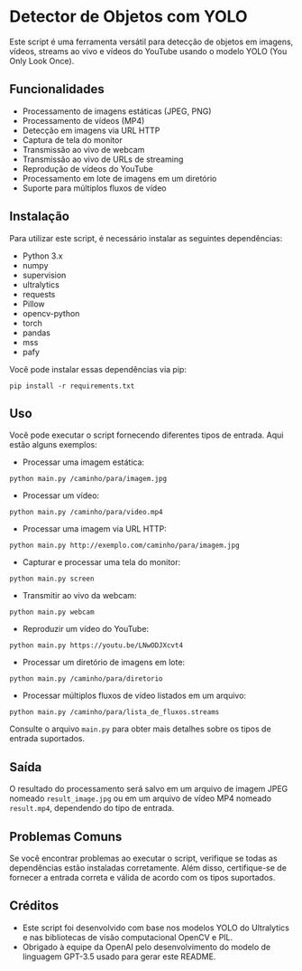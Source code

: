 
# Detector de Objetos com YOLO

Este script é uma ferramenta versátil para detecção de objetos em imagens, vídeos, streams ao vivo e vídeos do YouTube usando o modelo YOLO (You Only Look Once).

## Funcionalidades

- Processamento de imagens estáticas (JPEG, PNG)
- Processamento de vídeos (MP4)
- Detecção em imagens via URL HTTP
- Captura de tela do monitor
- Transmissão ao vivo de webcam
- Transmissão ao vivo de URLs de streaming
- Reprodução de vídeos do YouTube
- Processamento em lote de imagens em um diretório
- Suporte para múltiplos fluxos de vídeo

## Instalação

Para utilizar este script, é necessário instalar as seguintes dependências:

- Python 3.x
- numpy
- supervision
- ultralytics
- requests
- Pillow
- opencv-python
- torch
- pandas
- mss
- pafy

Você pode instalar essas dependências via pip:

```
pip install -r requirements.txt
```

## Uso

Você pode executar o script fornecendo diferentes tipos de entrada. Aqui estão alguns exemplos:

- Processar uma imagem estática:

```
python main.py /caminho/para/imagem.jpg
```

- Processar um vídeo:

```
python main.py /caminho/para/video.mp4
```

- Processar uma imagem via URL HTTP:

```
python main.py http://exemplo.com/caminho/para/imagem.jpg
```

- Capturar e processar uma tela do monitor:

```
python main.py screen
```

- Transmitir ao vivo da webcam:

```
python main.py webcam
```

- Reproduzir um vídeo do YouTube:

```
python main.py https://youtu.be/LNwODJXcvt4
```

- Processar um diretório de imagens em lote:

```
python main.py /caminho/para/diretorio
```

- Processar múltiplos fluxos de vídeo listados em um arquivo:

```
python main.py /caminho/para/lista_de_fluxos.streams
```

Consulte o arquivo `main.py` para obter mais detalhes sobre os tipos de entrada suportados.

## Saída

O resultado do processamento será salvo em um arquivo de imagem JPEG nomeado `result_image.jpg` ou em um arquivo de vídeo MP4 nomeado `result.mp4`, dependendo do tipo de entrada.

## Problemas Comuns

Se você encontrar problemas ao executar o script, verifique se todas as dependências estão instaladas corretamente. Além disso, certifique-se de fornecer a entrada correta e válida de acordo com os tipos suportados.

## Créditos

- Este script foi desenvolvido com base nos modelos YOLO do Ultralytics e nas bibliotecas de visão computacional OpenCV e PIL.
- Obrigado à equipe da OpenAI pelo desenvolvimento do modelo de linguagem GPT-3.5 usado para gerar este README.
